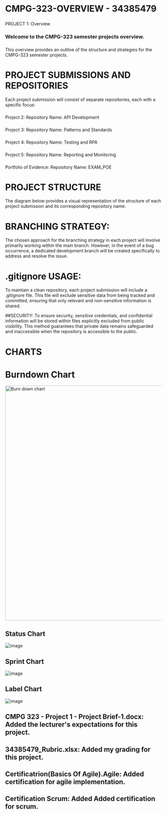 # CMPG-323-OVERVIEW - 34385479

###

PROJECT 1: Overview
### Welcome to the CMPG-323 semester projects overview.
###
This overview provides an outline of the structure and strategies for the CMPG-323 semester projects.
###
# PROJECT SUBMISSIONS AND REPOSITORIES
Each project submission will consist of separate repositories, each with a specific focus:
###
Project 2:
Repository Name: API Development
###

Project 3:
Repository Name: Patterns and Standards
###

Project 4:
Repository Name: Testing and RPA
###

Project 5:
Repository Name: Reporting and Monitoring
###

Portfolio of Evidence:
Repository Name: EXAM_POE

###
###

# PROJECT STRUCTURE
The diagram below provides a visual representation of the structure of each project submission and its corresponding repository name.
# BRANCHING STRATEGY:
The chosen approach for the branching strategy in each project will involve primarily working within the main branch. However, in the event of a bug occurrence, a dedicated development branch will be created specifically to address and resolve the issue.
# .gitignore USAGE:
To maintain a clean repository, each project submission will include a .gitignore file. This file will exclude sensitive data from being tracked and committed, ensuring that only relevant and non-sensitive information is shared.

##SECURITY:
To ensure security, sensitive credentials, and confidential information will be stored within files explicitly excluded from public visibility. This method guarantees that private data remains safeguarded and inaccessible when the repository is accessible to the public.

###
# CHARTS

###
###

# Burndown Chart
<img width="754" alt="Burn down chart" src="https://github.com/kayleeyana/CMPG-323-Overview---34385479/assets/112712495/7c9f63ec-a04e-4cb8-82ce-867c321f5763">

###
###

## Status Chart
![image](https://github.com/kayleeyana/CMPG-323-Overview---34385479/assets/112712495/1687481e-843b-4515-bf0b-043fb64065f3)

###
###

## Sprint Chart
![image](https://github.com/kayleeyana/CMPG-323-Overview---34385479/assets/112712495/91fda10a-7ccc-4b38-8d96-74bab72db6b6)

###
###

## Label Chart
![image](https://github.com/kayleeyana/CMPG-323-Overview---34385479/assets/112712495/a7cf7169-d342-4d74-961d-c9735b483e10)


## CMPG 323 - Project 1 - Project Brief-1.docx: Added the lecturer's expectations for this project.
## 34385479_Rubric.xlsx: Added my grading for this project.
## Certificatrion(Basics Of Agile).Agile: Added certification for agile implementation.
## Certification Scrum: Added Added certification for scrum.

